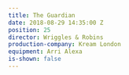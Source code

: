 ```yaml
---
title: The Guardian
date: 2018-08-29 14:35:00 Z
position: 25
director: Wriggles & Robins
production-company: Kream London
equipment: Arri Alexa
is-shown: false
---
```



